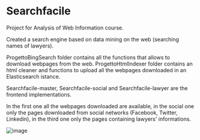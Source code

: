 # Searchfacile
Project for Analysis of Web Information course. 

Created a search engine based on data mining on the web (searching names of lawyers).

ProgettoBingSearch folder contains all the functions that allows to download webpages from the web.
ProgettoHtmlIndexer folder contains an html cleaner and functions to upload all the webpages downloaded in an Elasticsearch istance.

Searchfacile-master, Searchfacile-social and Searchfacile-lawyer are the frontend implementations. 

In the first one all the webpages downloaded are available, in the social one only the pages downloaded from social networks (Facebook, Twitter, Linkedin), in the third one only the pages containing lawyers' informations.

![image](http://i.imgur.com/jNtnUgp.jpg)
